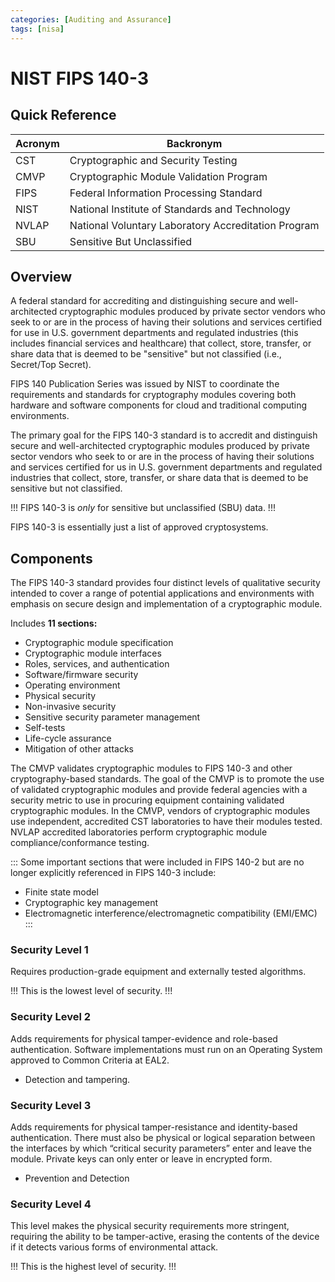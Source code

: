 ```yaml
---
categories: [Auditing and Assurance]
tags: [nisa]
---
```


# NIST FIPS 140-3

## Quick Reference

| Acronym | Backronym |
| - | - |
| CST | Cryptographic and Security Testing |
| CMVP | Cryptographic Module Validation Program |
| FIPS | Federal Information Processing Standard |
| NIST | National Institute of Standards and Technology |
| NVLAP |	National Voluntary Laboratory Accreditation Program |
| SBU | Sensitive But Unclassified |

## Overview

A federal standard for accrediting and distinguishing secure and well-architected cryptographic modules produced by private sector vendors who seek to or are in the process of having their solutions and services certified for use in U.S. government departments and regulated industries (this includes financial services and healthcare) that collect, store, transfer, or share data that is deemed to be "sensitive" but not classified (i.e., Secret/Top Secret).

FIPS 140 Publication Series was issued by NIST to coordinate the requirements and standards for cryptography modules covering both hardware and software components for cloud and traditional computing environments.

The primary goal for the FIPS 140-3 standard is to accredit and distinguish secure and well-architected cryptographic modules produced by private sector vendors who seek to or are in the process of having their solutions and services certified for us in U.S. government departments and regulated industries that collect, store, transfer, or share data that is deemed to be sensitive but not classified.

!!!
FIPS 140-3 is *only* for sensitive but unclassified (SBU) data.
!!!

FIPS 140-3 is essentially just a list of approved cryptosystems.

## Components

The FIPS 140-3 standard provides four distinct levels of qualitative security intended to cover a range of potential applications and environments with emphasis on secure design and implementation of a cryptographic module.

Includes **11 sections:**

- Cryptographic module specification
- Cryptographic module interfaces
- Roles, services, and authentication
- Software/firmware security
- Operating environment
- Physical security
- Non-invasive security
- Sensitive security parameter management
- Self-tests
- Life-cycle assurance
- Mitigation of other attacks

The CMVP validates cryptographic modules to FIPS 140-3 and other cryptography-based standards. The goal of the CMVP is to promote the use of validated cryptographic modules and provide federal agencies with a security metric to use in procuring equipment containing validated cryptographic modules. In the CMVP, vendors of cryptographic modules use independent, accredited CST laboratories to have their modules tested. NVLAP accredited laboratories perform cryptographic module compliance/conformance testing.

:::
Some important sections that were included in FIPS 140-2 but are no longer explicitly referenced in FIPS 140-3 include:

- Finite state model
- Cryptographic key management
- Electromagnetic interference/electromagnetic compatibility (EMI/EMC)
:::

### Security Level 1

Requires production-grade equipment and externally tested algorithms.

!!!
This is the lowest level of security.
!!!

### Security Level 2

Adds requirements for physical tamper-evidence and role-based authentication. Software implementations must run on an Operating System approved to Common Criteria at EAL2.

- Detection and tampering.

### Security Level 3

Adds requirements for physical tamper-resistance and identity-based authentication. There must also be physical or logical separation between the interfaces by which “critical security parameters” enter and leave the module. Private keys can only enter or leave in encrypted form.

- Prevention and Detection

### Security Level 4

This level makes the physical security requirements more stringent, requiring the ability to be tamper-active, erasing the contents of the device if it detects various forms of environmental attack.

!!!
This is the highest level of security.
!!!
